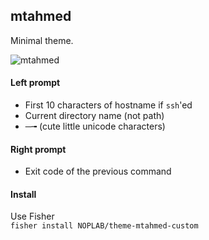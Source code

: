 ## mtahmed

Minimal theme.

![mtahmed](https://cloud.githubusercontent.com/assets/1272018/5965709/13d07f68-a7f6-11e4-9872-7936516ba258.png)

#### Left prompt

- First 10 characters of hostname if `ssh`'ed
- Current directory name (not path)
- ─╼ (cute little unicode characters)

#### Right prompt

- Exit code of the previous command

#### Install
Use Fisher  
```fisher install NOPLAB/theme-mtahmed-custom```
